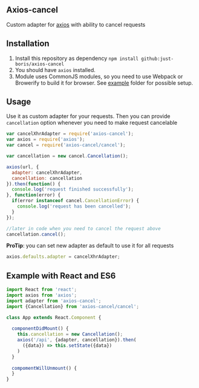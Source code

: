 ## Axios-cancel

Custom adapter for [axios] with ability to cancel requests

## Installation

1. Install this repository as dependency `npm install github:just-boris/axios-cancel`
2. You should have `axios` installed.
3. Module uses CommonJS modules, so you need to use Webpack or Browerify to build it for browser. See [example](example) folder for possible setup.

## Usage

Use it as custom adapter for your requests. Then you can provide `cancellation` option whenever you need to make request cancelable

```js
var cancelXhrAdapter = require('axios-cancel');
var axios = require('axios');
var cancel = require('axios-cancel/cancel');

var cancellation = new cancel.Cancellation();

axios(url, {
  adapter: cancelXhrAdapter,
  cancellation: cancellation
}).then(function() {
  console.log('request finished successfully');
}, function(error) {
  if(error instanceof cancel.CancellationError) {
    console.log('request has been cancelled');
  }
});

//later in code when you need to cancel the request above
cancellation.cancel();
```

**ProTip**: you can set new adapter as default to use it for all requests

```js
axios.defaults.adapter = cancelXhrAdapter;
```

## Example with React and ES6

```js
import React from 'react';
import axios from 'axios';
import adapter from 'axios-cancel';
import {Cancellation} from 'axios-cancel/cancel';

class App extends React.Component {
  
  componentDidMount() {
    this.cancellation = new Cancellation();
    axios('/api', {adapter, cancellation}).then(
      ({data}) => this.setState({data})
    )
  }
  
  compomentWillUnmount() {
  }
}
```

[axios]: https://github.com/mzabriskie/axios
